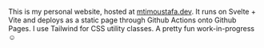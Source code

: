 This is my personal website, hosted at [mtimoustafa.dev](https://mtimoustafa.dev). It runs on Svelte + Vite and deploys as a static page through Github Actions onto Github Pages. I use Tailwind for CSS utility classes. A pretty fun work-in-progress ☺️
